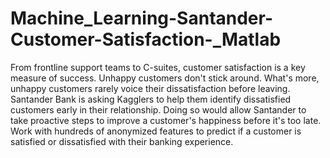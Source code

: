 # Machine_Learning-Santander-Customer-Satisfaction-_Matlab

From frontline support teams to C-suites, customer satisfaction is a key measure of success. Unhappy customers don't stick around. What's more, unhappy customers rarely voice their dissatisfaction before leaving. Santander Bank is asking Kagglers to help them identify dissatisfied customers early in their relationship. Doing so would allow Santander to take proactive steps to improve a customer's happiness before it's too late. Work with hundreds of anonymized features to predict if a customer is satisfied or dissatisfied with their banking experience.
